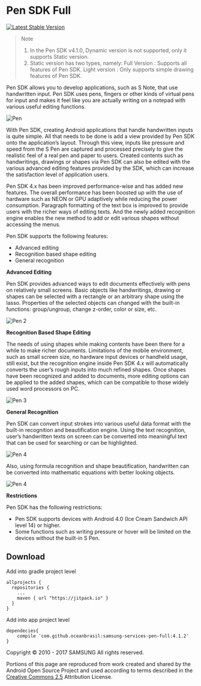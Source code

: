 # Pen SDK Full

[![Latest Stable Version](https://img.shields.io/badge/version-4.1.2-green.svg)](http://developer.samsung.com/galaxy/pen)

> Note
> 1) In the Pen SDK v4.1.0, Dynamic version is not supported, only it supports Static version.
> 2) Static version has two types, namely:
> Full Version : Supports all features of Pen SDK.
> Light version : Only supports simple drawing features of Pen SDK.

Pen SDK allows you to develop applications, such as S Note, that use handwritten input. Pen SDK uses pens, fingers or other kinds of virtual pens for input and makes it feel like you are actually writing on a notepad with various useful editing functions.

![Pen](http://developer.samsung.com/sd2_images/galaxy/content/sms_pen_150818_00.png)

With Pen SDK, creating Android applications that handle handwritten inputs is quite simple. All that needs to be done is add a view provided by Pen SDK onto the application’s layout. Through this view, inputs like pressure and speed from the S Pen are captured and processed precisely to give the realistic feel of a real pen and paper to users. Created contents such as handwritings, drawings or shapes via Pen SDK can also be edited with the various advanced editing features provided by the SDK, which can increase the satisfaction level of application users.

Pen SDK 4.x has been improved performance-wise and has added new features. The overall performance has been boosted up with the use of hardware such as NEON or GPU adaptively while reducing the power consumption. Paragraph formatting of the text box is improved to provide users with the richer ways of editing texts. And the newly added recognition engine enables the new method to add or edit various shapes without accessing the menus.

Pen SDK supports the following features:

- Advanced editing
- Recognition based shape editing
- General recognition

__Advanced Editing__

Pen SDK provides advanced ways to edit documents effectively with pens on relatively small screens. Basic objects like handwritings, drawing or shapes can be selected with a rectangle or an arbitrary shape using the lasso. Properties of the selected objects can changed with the built-in functions: group/ungroup, change z-order, color or size, etc.

![Pen 2](http://developer.samsung.com/sd2_images/galaxy/content/sms_pen_150818_01.jpg)

__Recognition Based Shape Editing__

The needs of using shapes while making contents have been there for a while to make richer documents. Limitations of the mobile environment, such as small screen size, no hardware input devices or handheld usage, still exist, but the recognition engine inside Pen SDK 4.x will automatically converts the user’s rough inputs into much refined shapes. Once shapes have been recognized and added to documents, more editing options can be applied to the added shapes, which can be compatible to those widely used word processors on PC.

![Pen 3](http://developer.samsung.com/sd2_images/galaxy/content/sms_pen_150818_02.jpg)

__General Recognition__

Pen SDK can convert input strokes into various useful data format with the built-in recognition and beautification engine. Using the text recognition, user’s handwritten texts on screen can be converted into meaningful text that can be used for searching or can be highlighted.

![Pen 4](http://developer.samsung.com/sd2_images/galaxy/content/sms_pen_150818_03.jpg)

Also, using formula recognition and shape beautification, handwritten can be converted into mathematic equations with better looking objects.

![Pen 4](http://developer.samsung.com/sd2_images/galaxy/content/sms_pen_150818_04.jpg)

__Restrictions__

Pen SDK has the following restrictions:

- Pen SDK supports devices with Android 4.0 (Ice Cream Sandwich API level 14) or higher.
- Some functions such as writing pressure or hover will be limited on the devices without the built-in S Pen.


## Download

Add into gradle project level

``` Gradle
allprojects {
  repositories {
    ...
    maven { url "https://jitpack.io" }
  }
}
```

Add into app project level

``` Gradle
dependecies{
    compile 'com.github.oceanbrasil:samsung-services-pen-full:4.1.2'
}
```

Copyright © 2010 - 2017 SAMSUNG All rights reserved.

Portions of this page are reproduced from work created and shared by the Android Open Source Project and used according to terms described in the [Creative Commons 2.5](https://creativecommons.org/licenses/by/2.5/) Attribution License.
